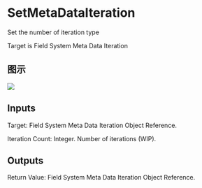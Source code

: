 # SetMetaDataIteration

Set the number of iteration type

Target is Field System Meta Data Iteration

## 图示

![]($-20221218-18595592.png)

## Inputs

Target: Field System Meta Data Iteration Object Reference.

Iteration Count: Integer. Number of iterations (WIP).  

## Outputs

Return Value: Field System Meta Data Iteration Object Reference.

